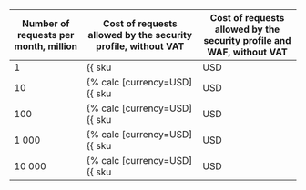 | Number of requests per month, million | Cost of requests allowed by the security profile, without VAT | Cost of requests allowed by the security profile and WAF, without VAT |
| --- | --- | --- |
| 1 | {{ sku|USD|sws.requests.v1|pricingRate.0.01|string }} | {% calc [currency=USD] {{ sku|USD|sws.requests.v1|pricingRate.0.01|number }} + {{ sku|USD|sws.waf.requests.v1|pricingRate.0.01|number }} %} |
| 10 | {% calc [currency=USD] {{ sku|USD|sws.requests.v1|pricingRate.0.01|number }} + {{ sku|USD|sws.requests.v1|pricingRate.1|number }} × 9 %} | {% calc [currency=USD] ({{ sku|USD|sws.requests.v1|pricingRate.0.01|number }} + {{ sku|USD|sws.requests.v1|pricingRate.1|number }} × 9) + ({{ sku|USD|sws.waf.requests.v1|pricingRate.0.01|number }} + {{ sku|USD|sws.waf.requests.v1|pricingRate.1|number }} × 9) %} |
| 100 | {% calc [currency=USD] {{ sku|USD|sws.requests.v1|pricingRate.0.01|number }} + {{ sku|USD|sws.requests.v1|pricingRate.1|number }} × 9 + {{ sku|USD|sws.requests.v1|pricingRate.10|number }} × 90 %} | {% calc [currency=USD] ({{ sku|USD|sws.requests.v1|pricingRate.0.01|number }} + {{ sku|USD|sws.requests.v1|pricingRate.1|number }} × 9 + {{ sku|USD|sws.requests.v1|pricingRate.10|number }} × 90) + ({{ sku|USD|sws.waf.requests.v1|pricingRate.0.01|number }} + {{ sku|USD|sws.waf.requests.v1|pricingRate.1|number }} × 9 + {{ sku|USD|sws.waf.requests.v1|pricingRate.10|number }} × 90) %} |
| 1 000 | {% calc [currency=USD] {{ sku|USD|sws.requests.v1|pricingRate.0.01|number }} + {{ sku|USD|sws.requests.v1|pricingRate.1|number }} × 9 + {{ sku|USD|sws.requests.v1|pricingRate.10|number }} × 90 + {{ sku|USD|sws.requests.v1|pricingRate.100|number }} × 900 %} | {% calc [currency=USD] ({{ sku|USD|sws.requests.v1|pricingRate.0.01|number }} + {{ sku|USD|sws.requests.v1|pricingRate.1|number }} × 9 + {{ sku|USD|sws.requests.v1|pricingRate.10|number }} × 90 + {{ sku|USD|sws.requests.v1|pricingRate.100|number }} × 900) + ({{ sku|USD|sws.waf.requests.v1|pricingRate.0.01|number }} + {{ sku|USD|sws.waf.requests.v1|pricingRate.1|number }} × 9 + {{ sku|USD|sws.waf.requests.v1|pricingRate.10|number }} × 90 + {{ sku|USD|sws.waf.requests.v1|pricingRate.100|number }} × 900) %} |
| 10 000 | {% calc [currency=USD] {{ sku|USD|sws.requests.v1|pricingRate.0.01|number }} + {{ sku|USD|sws.requests.v1|pricingRate.1|number }} × 9 + {{ sku|USD|sws.requests.v1|pricingRate.10|number }} × 90 + {{ sku|USD|sws.requests.v1|pricingRate.100|number }} × 900 + {{ sku|USD|sws.requests.v1|pricingRate.1000|number }} × 9000 %} | {% calc [currency=USD] ({{ sku|USD|sws.requests.v1|pricingRate.0.01|number }} + {{ sku|USD|sws.requests.v1|pricingRate.1|number }} × 9 + {{ sku|USD|sws.requests.v1|pricingRate.10|number }} × 90 + {{ sku|USD|sws.requests.v1|pricingRate.100|number }} × 900 + {{ sku|USD|sws.requests.v1|pricingRate.1000|number }} × 9000) + ({{ sku|USD|sws.waf.requests.v1|pricingRate.0.01|number }} + {{ sku|USD|sws.waf.requests.v1|pricingRate.1|number }} × 9 + {{ sku|USD|sws.waf.requests.v1|pricingRate.10|number }} × 90 + {{ sku|USD|sws.waf.requests.v1|pricingRate.100|number }} × 900 + {{ sku|USD|sws.waf.requests.v1|pricingRate.1000|number }} × 9000) %} |
